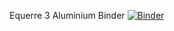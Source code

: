Equerre 3 Aluminium Binder
[![Binder](https://mybinder.org/badge.svg)](https://mybinder.org/v2/gh/ECaMorlaix-TSI-1718/RDM/blob/master/Geoffrey/Equerre%203%20Aluminium/Equerre%2Bn3%2BAluminium.ipynb/master)
